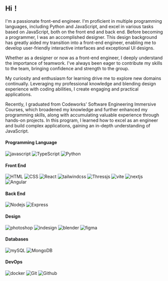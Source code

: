 <!--
**muzixiaowuwuyi/muzixiaowuwuyi** is a ✨ _special_ ✨ repository because its `README.md` (this file) appears on your GitHub profile.

Here are some ideas to get you started:

- 🔭 I’m currently working on ...
- 🌱 I’m currently learning ...
- 👯 I’m looking to collaborate on ...
- 🤔 I’m looking for help with ...
- 💬 Ask me about ...
- 📫 How to reach me: ...
- 😄 Pronouns: ...
- ⚡ Fun fact: ...
-->
## Hi！
I'm a passionate front-end engineer. I'm proficient in multiple programming languages, including Python and JavaScript, and excel in various tasks based on JavaScript, both on the front end and back end. Before becoming a programmer, I was an accomplished designer. This design background has greatly aided my transition into a front-end engineer, enabling me to develop user-friendly interactive interfaces and exceptional UI designs.

Whether as a designer or now as a front-end engineer, I deeply understand the importance of teamwork. I've always been eager to contribute my skills to the team, bringing confidence and strength to the group.

My curiosity and enthusiasm for learning drive me to explore new domains continually. Leveraging my professional knowledge and blending design experience with coding abilities, I create engaging and practical applications.

Recently, I graduated from Codeworks' Software Engineering Immersive Courses, which broadened my knowledge and further enhanced my programming skills, along with accumulating valuable experience through hands-on projects. In this program, I learned how to excel as an engineer and build complex applications, gaining an in-depth understanding of JavaScript.

#### Programming Language
![javascript](https://camo.githubusercontent.com/9d07c04bdd98c662d5df9d4e1cc1de8446ffeaebca330feb161f1fb8e1188204/68747470733a2f2f696d672e736869656c64732e696f2f62616467652f4a6176615363726970742d4637444631453f7374796c653d666f722d7468652d6261646765266c6f676f3d6a617661736372697074266c6f676f436f6c6f723d626c61636b) ![TypeScript](https://camo.githubusercontent.com/6cf9abe9d706421df40ff4feff208a5728df2b77f9eb21f24d09df00a0d69203/68747470733a2f2f696d672e736869656c64732e696f2f62616467652f547970655363726970742d3030374143433f7374796c653d666f722d7468652d6261646765266c6f676f3d74797065736372697074266c6f676f436f6c6f723d7768697465) ![Python](https://camo.githubusercontent.com/3735581439293f5023f4ad29639b85051ca125a7979bb35ef7e2abfe42fcd064/68747470733a2f2f696d672e736869656c64732e696f2f62616467652f2d507974686f6e2d3030303f7374796c653d666f722d7468652d6261646765266c6f676f3d707974686f6e) 
#### Front End
![HTML](https://camo.githubusercontent.com/6f13caacc99eb1c108eb3a8e6cb17134580646c9943bc911605ff16e854969b7/68747470733a2f2f696d672e736869656c64732e696f2f62616467652f68746d6c352532302d4533344632362e7376673f267374796c653d666f722d7468652d6261646765266c6f676f3d68746d6c35266c6f676f436f6c6f723d7768697465) ![CSS](https://camo.githubusercontent.com/d820899992551b95402c61f93139ab6c115aaa0323d868dc5eeafc3193e72217/68747470733a2f2f696d672e736869656c64732e696f2f62616467652f637373332532302d3135373242362e7376673f267374796c653d666f722d7468652d6261646765266c6f676f3d63737333266c6f676f436f6c6f723d7768697465) ![React](https://camo.githubusercontent.com/ab4c3c731a174a63df861f7b118d6c8a6c52040a021a552628db877bd518fe84/68747470733a2f2f696d672e736869656c64732e696f2f62616467652f72656163742d2532333230323332612e7376673f7374796c653d666f722d7468652d6261646765266c6f676f3d7265616374266c6f676f436f6c6f723d253233363144414642) ![tailwindcss](https://camo.githubusercontent.com/ec8056bddf659d21de39b358d9786e56731cd767117e091348411666a5e7eee6/68747470733a2f2f696d672e736869656c64732e696f2f62616467652f7461696c77696e646373732d2532333338423241432e7376673f7374796c653d666f722d7468652d6261646765266c6f676f3d7461696c77696e642d637373266c6f676f436f6c6f723d7768697465) ![Thressjs](https://img.shields.io/badge/ThreeJs-black?style=for-the-badge&logo=three.js&logoColor=white) ![vite](https://img.shields.io/badge/Vite-B73BFE?style=for-the-badge&logo=vite&logoColor=FFD62E) ![nextjs](https://img.shields.io/badge/next%20js-000000?style=for-the-badge&logo=nextdotjs&logoColor=white) ![Angular](https://img.shields.io/badge/Angular-DD0031?style=for-the-badge&logo=angular&logoColor=white)
#### Back End
![Nodejs](https://img.shields.io/badge/Node%20js-339933?style=for-the-badge&logo=nodedotjs&logoColor=white) ![Express](	https://img.shields.io/badge/Express%20js-000000?style=for-the-badge&logo=express&logoColor=white)
#### Design
![photoshop](https://img.shields.io/badge/Adobe%20Photoshop-31A8FF?style=for-the-badge&logo=Adobe%20Photoshop&logoColor=black) ![indesign](	https://img.shields.io/badge/Adobe%20InDesign-FF3366?style=for-the-badge&logo=Adobe%20InDesign&logoColor=white) ![blender](https://img.shields.io/badge/blender-%23F5792A.svg?style=for-the-badge&logo=blender&logoColor=white) ![figma](https://img.shields.io/badge/Figma-F24E1E?style=for-the-badge&logo=figma&logoColor=white)
#### Databases
![mySQL](https://img.shields.io/badge/MySQL-005C84?style=for-the-badge&logo=mysql&logoColor=white) ![MongoDB](https://img.shields.io/badge/MongoDB-4EA94B?style=for-the-badge&logo=mongodb&logoColor=white)
#### DevOps
![docker](https://img.shields.io/badge/Docker-2CA5E0?style=for-the-badge&logo=docker&logoColor=white) ![Git](	https://img.shields.io/badge/GIT-E44C30?style=for-the-badge&logo=git&logoColor=white) ![Github](https://camo.githubusercontent.com/c864d5ed3fa361052c6891846a375d92050d59f882cc33aec9f64632da02bb3b/68747470733a2f2f696d672e736869656c64732e696f2f62616467652f676974687562253230616374696f6e732d2532333236373145352e7376673f7374796c653d666f722d7468652d6261646765266c6f676f3d676974687562616374696f6e73266c6f676f436f6c6f723d7768697465)



